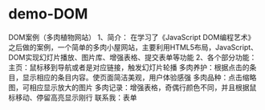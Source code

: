 # demo-DOM
DOM案例（多肉植物网站）
1、简介：
在学习了《JavaScript DOM编程艺术》之后做的案例，一个简单的多肉小屋网站，主要利用HTML5布局，JavaScript、DOM实现幻灯片播放、图片库、增强表格、提交表单等功能
2、各个部分功能：
主页：鼠标移到导航或者是对应链接，触发幻灯片轮播
多肉养护：根据点击的条目，显示相应的条目内容。使页面简洁美观，用户体验感强
多肉品种：点击缩略图，可相应显示放大的图片
多肉记录：增强表格，奇偶行颜色不同，并且根据鼠标移动、停留高亮显示刚行
联系我：表单
